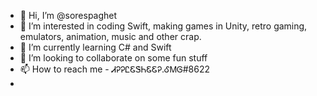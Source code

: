 - 👋 Hi, I’m @sorespaghet
- 👀 I’m interested in coding Swift, making games in Unity, retro gaming, emulators, animation, music and other crap.
- 🌱 I’m currently learning C# and Swift
- 💞️ I’m looking to collaborate on some fun stuff
- 📫 How to reach me - ᏗᎮᎮᏝᏋᏕᏂᏋᏋᎮ.ᎴᎷᎶ#8622
- 
